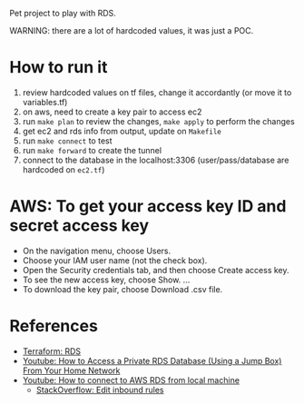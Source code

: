 Pet project to play with RDS.

WARNING: there are a lot of hardcoded values, it was just a POC.

# How to run it

1) review hardcoded values on tf files, change it accordantly (or move it to variables.tf)
2) on aws, need to create a key pair to access ec2
3) run `make plan` to review the changes, `make apply` to perform the changes
4) get ec2 and rds info from output, update on `Makefile`
5) run `make connect` to test
6) run `make forward` to create the tunnel
7) connect to the database in the localhost:3306 (user/pass/database are hardcoded on `ec2.tf`)

# AWS: To get your access key ID and secret access key

- On the navigation menu, choose Users.
- Choose your IAM user name (not the check box).
- Open the Security credentials tab, and then choose Create access key.
- To see the new access key, choose Show. ...
- To download the key pair, choose Download .csv file.

# References

- [Terraform: RDS](https://registry.terraform.io/providers/hashicorp/aws/latest/docs/resources/db_instance)
- [Youtube: How to Access a Private RDS Database (Using a Jump Box) From Your Home Network](https://www.youtube.com/watch?v=buqBSiEEdQc)
- [Youtube: How to connect to AWS RDS from local machine](https://www.youtube.com/watch?v=ZFPO0GK_oY4)
  - [StackOverflow: Edit inbound rules](https://stackoverflow.com/a/67240179)
